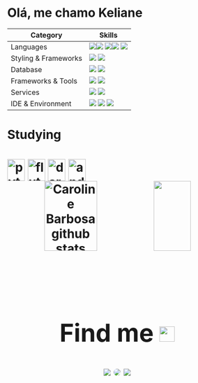 # Olá, me chamo Keliane 


| Category        | Skills        |
|-----------------|---------------|
| Languages       | <img src="https://img.shields.io/badge/Python-3776AB?style=for-the-badge&logo=python&logoColor=white"/><img src="https://img.shields.io/badge/Java-ED8B00?style=for-the-badge&logo=openjdk&logoColor=white"/> <img src="https://img.shields.io/badge/HTML5-E34F26?style=for-the-badge&logo=html5&logoColor=white" /><img src="https://img.shields.io/badge/JavaScript-323330?style=for-the-badge&logo=javascript&logoColor=F7DF1E"/> <img src="https://img.shields.io/badge/Dart-0175C2?style=for-the-badge&logo=dart&logoColor=white"/>  |
| Styling & Frameworks | <img src="https://img.shields.io/badge/CSS3-1572B6?style=for-the-badge&logo=css3&logoColor=white" /> <img src="https://img.shields.io/badge/Flutter-02569B?style=for-the-badge&logo=flutter&logoColor=white"/> |
| Database | <img src="https://img.shields.io/badge/MySQL-005C84?style=for-the-badge&logo=mysql&logoColor=white"/> <img src="https://img.shields.io/badge/PostgreSQL-316192?style=for-the-badge&logo=postgresql&logoColor=white"/> |
| Frameworks & Tools | <img src="https://img.shields.io/badge/Flask-000000?style=for-the-badge&logo=flask&logoColor=white"/> <img src="https://img.shields.io/badge/Docker-2496ED?style=for-the-badge&logo=docker&logoColor=white"/> |
| Services | <a href="https://github.com/Anmol-Baranwal"><img src="https://img.shields.io/badge/GitHub-000000?style=for-the-badge&logo=github&logoColor=white"/></a> <img src="https://img.shields.io/badge/GIT-E44C30?style=for-the-badge&logo=git&logoColor=white"/> |
| IDE & Environment | <img src="https://img.shields.io/badge/VSCode-0078D4?style=for-the-badge&logo=visual%20studio%20code&logoColor=white" /> <img src="https://img.shields.io/badge/replit-F26207?style=for-the-badge&logo=replit&logoColor=white" /> <img src="https://img.shields.io/badge/Android_Studio-3DDC84?style=for-the-badge&logo=android-studio&logoColor=white" /> |


# Studying
 <h1 align="left">
    <img align="center" height="50" width="40" alt="python-icon"  src="https://cdn.jsdelivr.net/gh/devicons/devicon/icons/python/python-original.svg" />
    <img align="center" height="50" width="40" alt="flutter-icon" src="https://cdn.jsdelivr.net/gh/devicons/devicon/icons/flutter/flutter-original.svg">
    <img align="center" height="50" width="40" alt="dart-icon" src="https://cdn.jsdelivr.net/gh/devicons/devicon/icons/dart/dart-original.svg">
    <img align="center" height="50" width="40" alt="android-icon" src="https://cdn.jsdelivr.net/gh/devicons/devicon/icons/android/android-original.svg">
</div>
<br>


<div align="center">  
  <img width="49%" height="160px" src="https://github-readme-stats.vercel.app/api?username=kelidss&show_icons=true&count_private=true&hide_border=false&title_color=ff91a4&icon_color=ff91a4&text_color=c9d1d9&bg_color=0d1117" alt="Caroline Barbosa github stats" /> 
  <img width="41%" height="160px" src="https://github-readme-stats.vercel.app/api/top-langs/?username=kelidss&layout=compact&hide_border=false&title_color=ff91a4&text_color=ff91a4&bg_color=0d1117" />
</div>

<br>
<br>
  <div align="center">
    <h1>Find me <img src="https://user-images.githubusercontent.com/74038190/216120981-b9507c36-0e04-4469-8e27-c99271b45ba5.png" height="35"/> <br></h1>
    <a href = "mailto:kelianedss12@gmail.com"> <img src="https://img.shields.io/badge/-Gmail-%23333?style=for-the-badge&logo=gmail&logoColor=white" target="_blank"></a>
    <a href="https://www.linkedin.com/in/keliane-soares-912a10211/" target="_blank"><img src="https://img.shields.io/badge/-LinkedIn-%230077B5?style=for-the-badge&logo=linkedin&logoColor=white" style="border-radius: 30px" target="_blank"></a>
    <a href="https://www.instagram.com/keli.dss/" target="_blank"><img src="https://img.shields.io/badge/-Instagram-%23E4405F?style=for-the-badge&logo=instagram&logoColor=white"</a> 
</div>
